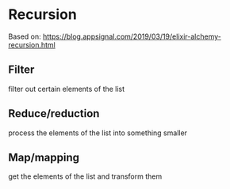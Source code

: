 # Recursion

Based on: https://blog.appsignal.com/2019/03/19/elixir-alchemy-recursion.html

## Filter

filter out certain elements of the list

## Reduce/reduction

process the elements of the list into something smaller

## Map/mapping

get the elements of the list and transform them
